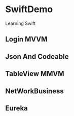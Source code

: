 # SwiftDemo
Learning Swift
## Login MVVM
## Json And Codeable
## TableView MMVM
## NetWorkBusiness
## Eureka
